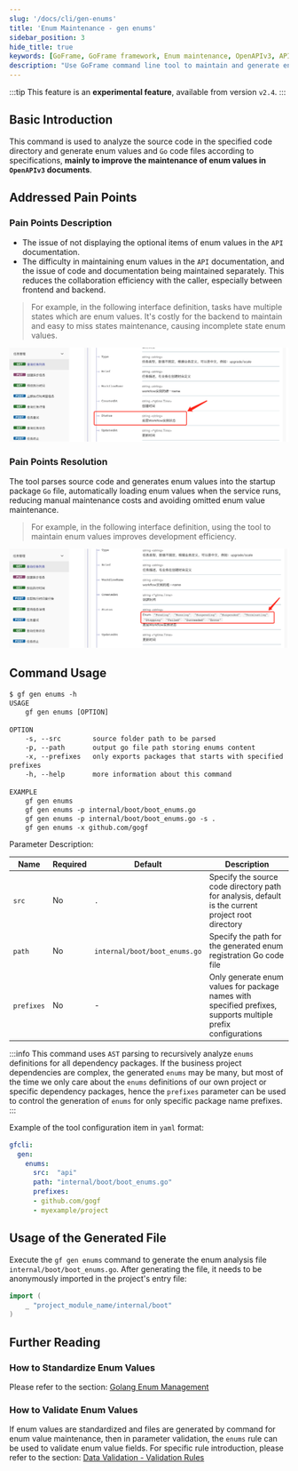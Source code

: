 ```yaml
---
slug: '/docs/cli/gen-enums'
title: 'Enum Maintenance - gen enums'
sidebar_position: 3
hide_title: true
keywords: [GoFrame, GoFrame framework, Enum maintenance, OpenAPIv3, API documentation, Enum values, Source code analysis, Command line tool, Development efficiency, Data validation]
description: "Use GoFrame command line tool to maintain and generate enum value information, especially for enum parameters in OpenAPIv3 documents. Automatically generate and load enum values by parsing source code to reduce manual maintenance costs, improve development efficiency, and enhance collaboration between backend and frontend."
---
```

:::tip
This feature is an **experimental feature**, available from version `v2.4`.
:::
## Basic Introduction

This command is used to analyze the source code in the specified code directory and generate enum values and `Go` code files according to specifications, **mainly to improve the maintenance of enum values in `OpenAPIv3` documents**.

## Addressed Pain Points

### Pain Points Description

- The issue of not displaying the optional items of enum values in the `API` documentation.
- The difficulty in maintaining enum values in the `API` documentation, and the issue of code and documentation being maintained separately. This reduces the collaboration efficiency with the caller, especially between frontend and backend.

> For example, in the following interface definition, tasks have multiple states which are enum values. It's costly for the backend to maintain and easy to miss states maintenance, causing incomplete state enum values.

![](/markdown/3e2d58612c094dcf26ed2f17371ae482.png)

### Pain Points Resolution

The tool parses source code and generates enum values into the startup package `Go` file, automatically loading enum values when the service runs, reducing manual maintenance costs and avoiding omitted enum value maintenance.

> For example, in the following interface definition, using the tool to maintain enum values improves development efficiency.

![](/markdown/4f5b0d82a3fa65b8c83fcd3f93a8c02a.png)

## Command Usage

```text
$ gf gen enums -h
USAGE
    gf gen enums [OPTION]

OPTION
    -s, --src        source folder path to be parsed
    -p, --path       output go file path storing enums content
    -x, --prefixes   only exports packages that starts with specified prefixes
    -h, --help       more information about this command

EXAMPLE
    gf gen enums
    gf gen enums -p internal/boot/boot_enums.go
    gf gen enums -p internal/boot/boot_enums.go -s .
    gf gen enums -x github.com/gogf
```

Parameter Description:

| Name | Required | Default | Description |
| --- | --- | --- | --- |
| `src` | No | `.` | Specify the source code directory path for analysis, default is the current project root directory |
| `path` | No | `internal/boot/boot_enums.go` | Specify the path for the generated enum registration Go code file |
| `prefixes` | No | - | Only generate enum values for package names with specified prefixes, supports multiple prefix configurations |

:::info
This command uses `AST` parsing to recursively analyze `enums` definitions for all dependency packages. If the business project dependencies are complex, the generated `enums` may be many, but most of the time we only care about the `enums` definitions of our own project or specific dependency packages, hence the `prefixes` parameter can be used to control the generation of `enums` for only specific package name prefixes.
:::

Example of the tool configuration item in `yaml` format:
```yaml title="hack/config.yaml"
gfcli:
  gen:
    enums:
      src:  "api"
      path: "internal/boot/boot_enums.go"
      prefixes: 
      - github.com/gogf
      - myexample/project
```

## Usage of the Generated File

Execute the `gf gen enums` command to generate the enum analysis file `internal/boot/boot_enums.go`. After generating the file, it needs to be anonymously imported in the project's entry file:

```go
import (
    _ "project_module_name/internal/boot"
)
```

## Further Reading

### How to Standardize Enum Values

Please refer to the section: [Golang Enum Management](../../框架设计/Golang枚举值管理.md)

### How to Validate Enum Values

If enum values are standardized and files are generated by command for enum value maintenance, then in parameter validation, the `enums` rule can be used to validate enum value fields. For specific rule introduction, please refer to the section: [Data Validation - Validation Rules](../../核心组件/数据校验/数据校验-校验规则.md)